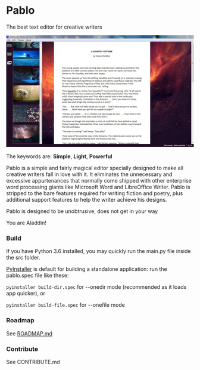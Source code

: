# Pablo
The best text editor for creative writers

![Screenshot](screenshots/1.jpg?raw=true "Screenshot")

The keywords are: <b>Simple</b>, <b>Light</b>, <b>Powerful</b>

Pablo is a simple and fairly magical editor specially designed to make all creative writers fall in love with it. It eliminates the unnecessary and excessive appurtenances that normally come shipped with other enterprise word processing giants like Microsoft Word and LibreOffice Writer. Pablo is stripped to the bare features required for writing fiction and poetry, plus additional support features to help the writer achieve his designs.

Pablo is designed to be unobtrusive, does not get in your way

You are Aladdin!

### Build
If you have Python 3.6 installed, you may quickly run the main.py file inside the src folder.

<a href="https://www.pyinstaller.org/">PyInstaller</a> is default for building a standalone application: run the pablo.spec file like these:

`pyinstaller build-dir.spec` for --onedir mode (recommended as it loads app quicker), or

`pyinstaller build-file.spec` for --onefile mode

### Roadmap
See [ROADMAP.md](ROADMAP.md)

### Contribute
See CONTRIBUTE.md
